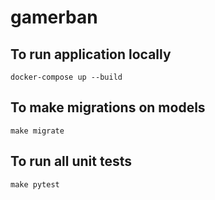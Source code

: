 # gamerban

## To run application locally
`docker-compose up --build`

## To make migrations on models
`make migrate`

## To run all unit tests
`make pytest`

